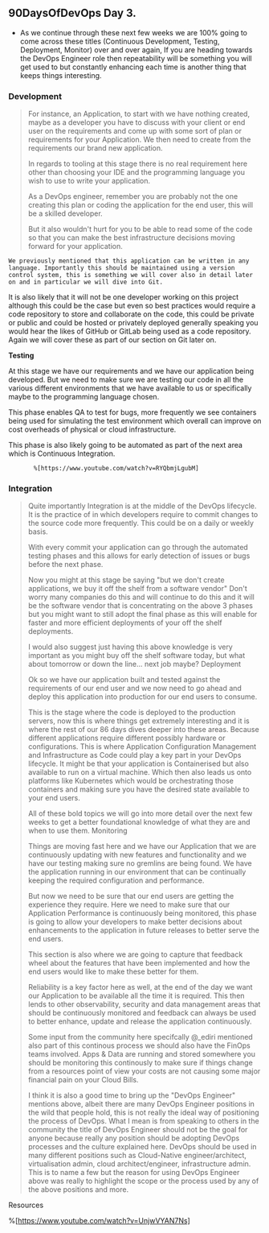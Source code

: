 ## 90DaysOfDevOps Day 3.

* As we continue through these next few weeks we are 100% going to come across these titles (Continuous Development, Testing, Deployment, Monitor) over and over again, If you are heading towards the DevOps Engineer role then repeatability will be something you will get used to but constantly enhancing each time is another thing that keeps things interesting.

### **Development**

>  For instance,  an Application, to start with we have nothing created, maybe as a developer you have to discuss with your client or end user on the requirements and come up with some sort of plan or requirements for your Application. We then need to create from the requirements our brand new application.
> 
> In regards to tooling at this stage there is no real requirement here other than choosing your IDE and the programming language you wish to use to write your application.
> 
> As a DevOps engineer, remember you are probably not the one creating this plan or coding the application for the end user, this will be a skilled developer.
> 
> But it also wouldn't  hurt for you to be able to read some of the code so that you can make the best infrastructure decisions moving forward for your application.


    We previously mentioned that this application can be written in any language. Importantly this should be maintained using a version control system, this is something we will cover also in detail later on and in particular we will dive into Git.

It is also likely that it will not be one developer working on this project although this could be the case but even so best practices would require a code repository to store and collaborate on the code, this could be private or public and could be hosted or privately deployed generally speaking you would hear the likes of GitHub or GitLab being used as a code repository. Again we will cover these as part of our section on Git later on.


**Testing**

At this stage we have our requirements and we have our application being developed. But we need to make sure we are testing our code in all the various different environments that we have available to us or specifically maybe to the programming language chosen.

This phase enables QA to test for bugs, more frequently we see containers being used for simulating the test environment which overall can improve on cost overheads of physical or cloud infrastructure.

This phase is also likely going to be automated as part of the next area which is Continuous Integration.
      
           %[https://www.youtube.com/watch?v=RYQbmjLgubM]

### Integration

> Quite importantly Integration is at the middle of the DevOps lifecycle. It is the practice of in which developers require to commit changes to the source code more frequently. This could be on a daily or weekly basis.
> 
> With every commit your application can go through the automated testing phases and this allows for early detection of issues or bugs before the next phase.
> 
> Now you might at this stage be saying "but we don't create applications, we buy it off the shelf from a software vendor" Don't worry many companies do this and will continue to do this and it will be the software vendor that is concentrating on the above 3 phases but you might want to still adopt the final phase as this will enable for faster and more efficient deployments of your off the shelf deployments.
> 
> I would also suggest just having this above knowledge is very important as you might buy off the shelf software today, but what about tomorrow or down the line... next job maybe?
> Deployment
> 
> Ok so we have our application built and tested against the requirements of our end user and we now need to go ahead and deploy this application into production for our end users to consume.
> 
> This is the stage where the code is deployed to the production servers, now this is where things get extremely interesting and it is where the rest of our 86 days dives deeper into these areas. Because different applications require different possibly hardware or configurations. This is where Application Configuration Management and Infrastructure as Code could play a key part in your DevOps lifecycle. It might be that your application is Containerised but also available to run on a virtual machine. Which then also leads us onto platforms like Kubernetes which would be orchestrating those containers and making sure you have the desired state available to your end users.
> 
> All of these bold topics we will go into more detail over the next few weeks to get a better foundational knowledge of what they are and when to use them.
> Monitoring
> 
> Things are moving fast here and we have our Application that we are continuously updating with new features and functionality and we have our testing making sure no gremlins are being found. We have the application running in our environment that can be continually keeping the required configuration and performance.
> 
> But now we need to be sure that our end users are getting the experience they require. Here we need to make sure that our Application Performance is continuously being monitored, this phase is going to allow your developers to make better decisions about enhancements to the application in future releases to better serve the end users.
> 
> This section is also where we are going to capture that feedback wheel about the features that have been implemented and how the end users would like to make these better for them.
> 
> Reliability is a key factor here as well, at the end of the day we want our Application to be available all the time it is required. This then lends to other observability, security and data management areas that should be continuously monitored and feedback can always be used to better enhance, update and release the application continuously.
> 
> Some input from the community here specifcally @_ediri mentioned also part of this continous process we should also have the FinOps teams involved. Apps & Data are running and stored somewhere you should be monitoring this continously to make sure if things change from a resources point of view your costs are not causing some major financial pain on your Cloud Bills.
> 
> I think it is also a good time to bring up the "DevOps Engineer" mentions above, albeit there are many DevOps Engineer positions in the wild that people hold, this is not really the ideal way of positioning the process of DevOps. What I mean is from speaking to others in the community the title of DevOps Engineer should not be the goal for anyone because really any position should be adopting DevOps processes and the culture explained here. DevOps should be used in many different positions such as Cloud-Native engineer/architect, virtualisation admin, cloud architect/engineer, infrastructure admin. This is to name a few but the reason for using DevOps Engineer above was really to highlight the scope or the process used by any of the above positions and more.

Resources

%[https://www.youtube.com/watch?v=UnjwVYAN7Ns]